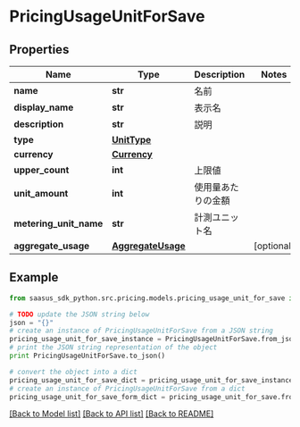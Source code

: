 # PricingUsageUnitForSave


## Properties

Name | Type | Description | Notes
------------ | ------------- | ------------- | -------------
**name** | **str** | 名前 | 
**display_name** | **str** | 表示名 | 
**description** | **str** | 説明 | 
**type** | [**UnitType**](UnitType.md) |  | 
**currency** | [**Currency**](Currency.md) |  | 
**upper_count** | **int** | 上限値 | 
**unit_amount** | **int** | 使用量あたりの金額 | 
**metering_unit_name** | **str** | 計測ユニット名 | 
**aggregate_usage** | [**AggregateUsage**](AggregateUsage.md) |  | [optional] 

## Example

```python
from saasus_sdk_python.src.pricing.models.pricing_usage_unit_for_save import PricingUsageUnitForSave

# TODO update the JSON string below
json = "{}"
# create an instance of PricingUsageUnitForSave from a JSON string
pricing_usage_unit_for_save_instance = PricingUsageUnitForSave.from_json(json)
# print the JSON string representation of the object
print PricingUsageUnitForSave.to_json()

# convert the object into a dict
pricing_usage_unit_for_save_dict = pricing_usage_unit_for_save_instance.to_dict()
# create an instance of PricingUsageUnitForSave from a dict
pricing_usage_unit_for_save_form_dict = pricing_usage_unit_for_save.from_dict(pricing_usage_unit_for_save_dict)
```
[[Back to Model list]](../README.md#documentation-for-models) [[Back to API list]](../README.md#documentation-for-api-endpoints) [[Back to README]](../README.md)


